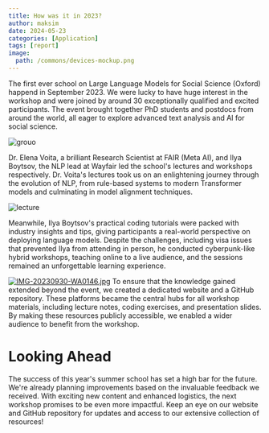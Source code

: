 ```yaml
---
title: How was it in 2023?
author: maksim
date: 2024-05-23
categories: [Application]
tags: [report]
image:
  path: /commons/devices-mockup.png
---
```



The first ever school on Large Language Models for Social Science (Oxford) happend in September 2023. We were lucky to have huge interest in the workshop and were joined by around 30 exceptionally qualified and excited participants. 
The event brought together PhD students and postdocs from around the world, all eager to explore advanced text analysis and AI for social science. 

![grouo](https://ibb.co/ZfCWppX)

Dr. Elena Voita, a brilliant Research Scientist at FAIR (Meta AI), and Ilya Boytsov, the NLP lead at Wayfair led the school's lectures and workshops respectively. 
Dr. Voita's lectures took us on an enlightening journey through the evolution of NLP, from rule-based systems to modern Transformer models and culminating in model alignment techniques. 

![lecture](https://ibb.co/6Y5Dbkc)

Meanwhile, Ilya Boytsov's practical coding tutorials were packed with industry insights and tips, giving participants a real-world perspective on deploying language models. 
Despite the challenges, including visa issues that prevented Ilya from attending in person, he conducted cyberpunk-like hybrid workshops, teaching online to a live audience, and the sessions remained an unforgettable learning experience.

[![IMG-20230930-WA0146.jpg](https://i.postimg.cc/63RpbVTv/IMG-20230930-WA0146.jpg)](https://postimg.cc/wyqz7mXq)
To ensure that the knowledge gained extended beyond the event, we created a dedicated website and a GitHub repository. These platforms became the central hubs for all workshop materials, including lecture notes, coding exercises, and presentation slides. 
By making these resources publicly accessible, we enabled a wider audience to benefit from the workshop. 

# Looking Ahead
The success of this year's summer school has set a high bar for the future. We're already planning improvements based on the invaluable feedback we received. With exciting new content and enhanced logistics, the next workshop promises to be even more impactful. 
Keep an eye on our website and GitHub repository for updates and access to our extensive collection of resources!
